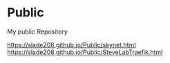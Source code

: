 # Public
My public Repository

https://slade208.github.io/Public/skynet.html <br>
https://slade208.github.io/Public/SteveLabTraefik.html
